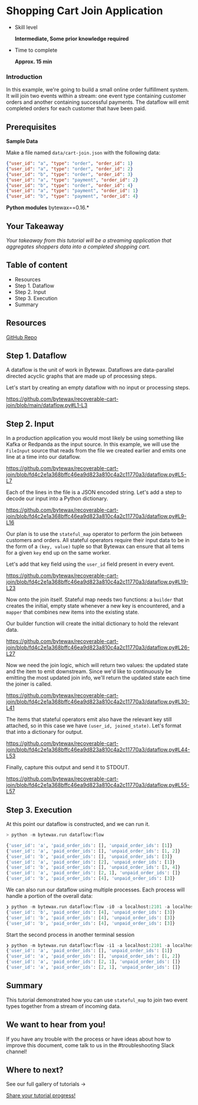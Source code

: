 # Shopping Cart Join Application

- Skill level
    
    **Intermediate, Some prior knowledge required**
    
- Time to complete
    
    **Approx. 15 min**
    
### Introduction

In this example, we're going to build a small online order fulfillment system. It will join two events within a stream: one event type containing customer orders and another containing successful payments. The dataflow will emit completed orders for each customer that have been paid.

## ****Prerequisites****

**Sample Data**

Make a file named `data/cart-join.json` with the following data:

```json
{"user_id": "a", "type": "order", "order_id": 1}
{"user_id": "a", "type": "order", "order_id": 2}
{"user_id": "b", "type": "order", "order_id": 3}
{"user_id": "a", "type": "payment", "order_id": 2}
{"user_id": "b", "type": "order", "order_id": 4}
{"user_id": "a", "type": "payment", "order_id": 1}
{"user_id": "b", "type": "payment", "order_id": 4}
```

**Python modules**
bytewax==0.16.*

## Your Takeaway

*Your takeaway from this tutorial will be a streaming application that aggregates shoppers data into a completed shopping cart.*

## Table of content

- Resources
- Step 1. Dataflow
- Step 2. Input
- Step 3. Execution
- Summary

## Resources

[GitHub Repo](https://github.com/bytewax/recoverable-cart-join)

## Step 1. Dataflow

A dataflow is the unit of work in Bytewax. Dataflows are data-parallel directed acyclic graphs that are made up of processing steps.

Let's start by creating an empty dataflow with no input or processing steps.

https://github.com/bytewax/recoverable-cart-join/blob/main/dataflow.py#L1-L3

## Step 2. Input

In a production application you would most likely be using something like Kafka or Redpanda as the input source. In this example, we will use the `FileInput` source that reads from the file we created earlier and emits one line at a time into our dataflow.

https://github.com/bytewax/recoverable-cart-join/blob/fd4c2e1a368bffc46ea9d823a810c4a2c11770a3/dataflow.py#L5-L7

Each of the lines in the file is a JSON encoded string. Let's add a step to decode our input into a Python dictionary.

https://github.com/bytewax/recoverable-cart-join/blob/fd4c2e1a368bffc46ea9d823a810c4a2c11770a3/dataflow.py#L9-L16

Our plan is to use the `stateful_map` operator to perform the join between customers and orders. All stateful operators require their input data to be in the form of a `(key, value)` tuple so that Bytewax can ensure that all tems for a given `key` end up on the same worker.

Let's add that key field using the `user_id` field present in every event.

https://github.com/bytewax/recoverable-cart-join/blob/fd4c2e1a368bffc46ea9d823a810c4a2c11770a3/dataflow.py#L19-L23

Now onto the join itself. Stateful map needs two functions: a `builder` that
creates the initial, empty state whenever a new key is encountered,
and a `mapper` that combines new items into the existing state.

Our builder function will create the initial dictionary to hold the relevant data.

https://github.com/bytewax/recoverable-cart-join/blob/fd4c2e1a368bffc46ea9d823a810c4a2c11770a3/dataflow.py#L26-L27

Now we need the join logic, which will return two values: the updated state and the item to emit downstream. Since we'd like to continuously be emitting the most updated join info, we'll return the updated state each time the joiner is called.

https://github.com/bytewax/recoverable-cart-join/blob/fd4c2e1a368bffc46ea9d823a810c4a2c11770a3/dataflow.py#L30-L41

The items that stateful operators emit also have the relevant key still attached, so in this case we have `(user_id, joined_state)`. Let's format that into a dictionary for output.

https://github.com/bytewax/recoverable-cart-join/blob/fd4c2e1a368bffc46ea9d823a810c4a2c11770a3/dataflow.py#L44-L53

Finally, capture this output and send it to STDOUT.

https://github.com/bytewax/recoverable-cart-join/blob/fd4c2e1a368bffc46ea9d823a810c4a2c11770a3/dataflow.py#L55-L57

## Step 3. Execution

At this point our dataflow is constructed, and we can run it. 

``` python
> python -m bytewax.run dataflow:flow

{'user_id': 'a', 'paid_order_ids': [], 'unpaid_order_ids': [1]}
{'user_id': 'a', 'paid_order_ids': [], 'unpaid_order_ids': [1, 2]}
{'user_id': 'b', 'paid_order_ids': [], 'unpaid_order_ids': [3]}
{'user_id': 'a', 'paid_order_ids': [2], 'unpaid_order_ids': [1]}
{'user_id': 'b', 'paid_order_ids': [], 'unpaid_order_ids': [3, 4]}
{'user_id': 'a', 'paid_order_ids': [2, 1], 'unpaid_order_ids': []}
{'user_id': 'b', 'paid_order_ids': [4], 'unpaid_order_ids': [3]}
```

We can also run our dataflow using multiple processes. Each process will handle a portion of the overall data:

``` python
❯ python -m bytewax.run dataflow:flow -i0 -a localhost:2101 -a localhost:2102
{'user_id': 'b', 'paid_order_ids': [4], 'unpaid_order_ids': [3]}
{'user_id': 'b', 'paid_order_ids': [4], 'unpaid_order_ids': [3]}
{'user_id': 'b', 'paid_order_ids': [4], 'unpaid_order_ids': [3]}
```

Start the second process in another terminal session

``` python
❯ python -m bytewax.run dataflow:flow -i1 -a localhost:2101 -a localhost:2102
{'user_id': 'a', 'paid_order_ids': [], 'unpaid_order_ids': [1]}
{'user_id': 'a', 'paid_order_ids': [], 'unpaid_order_ids': [1, 2]}
{'user_id': 'a', 'paid_order_ids': [2, 1], 'unpaid_order_ids': []}
{'user_id': 'a', 'paid_order_ids': [2, 1], 'unpaid_order_ids': []}
```

## Summary

This tutorial demonstrated how you can use `stateful_map` to join two event types together from a stream of incoming data.

## We want to hear from you!

If you have any trouble with the process or have ideas about how to improve this document, come talk to us in the #troubleshooting Slack channel!

## Where to next?

See our full gallery of tutorials → 

[Share your tutorial progress!](https://twitter.com/intent/tweet?text=I%27m%20mastering%20data%20streaming%20with%20%40bytewax!%20&url=https://bytewax.io/tutorials/&hashtags=Bytewax,Tutorials)

